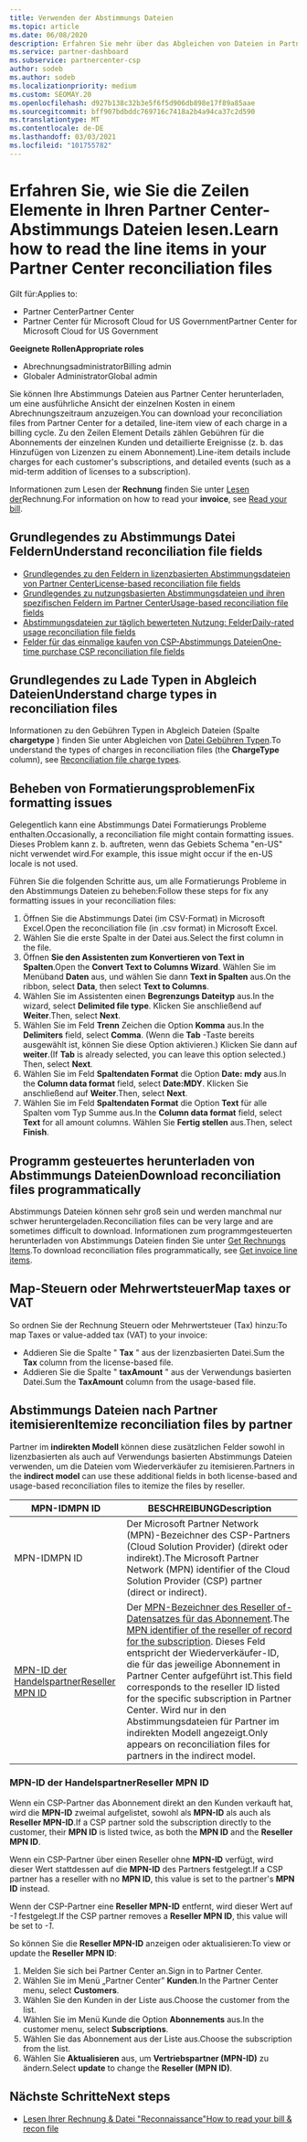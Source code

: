 ```yaml
---
title: Verwenden der Abstimmungs Dateien
ms.topic: article
ms.date: 06/08/2020
description: Erfahren Sie mehr über das Abgleichen von Dateien in Partner Center und über die Interpretation der detaillierten Zeilen Element Sichten für einen bestimmten Abrechnungszeitraum.
ms.service: partner-dashboard
ms.subservice: partnercenter-csp
author: sodeb
ms.author: sodeb
ms.localizationpriority: medium
ms.custom: SEOMAY.20
ms.openlocfilehash: d927b138c32b3e5f6f5d906db898e17f89a85aae
ms.sourcegitcommit: bff907bdbddc769716c7418a2b4a94ca37c2d590
ms.translationtype: MT
ms.contentlocale: de-DE
ms.lasthandoff: 03/03/2021
ms.locfileid: "101755782"
---
```

# <a name="learn-how-to-read-the-line-items-in-your-partner-center-reconciliation-files"></a><span data-ttu-id="d6278-103">Erfahren Sie, wie Sie die Zeilen Elemente in Ihren Partner Center-Abstimmungs Dateien lesen.</span><span class="sxs-lookup"><span data-stu-id="d6278-103">Learn how to read the line items in your Partner Center reconciliation files</span></span>

<span data-ttu-id="d6278-104">Gilt für:</span><span class="sxs-lookup"><span data-stu-id="d6278-104">Applies to:</span></span>

- <span data-ttu-id="d6278-105">Partner Center</span><span class="sxs-lookup"><span data-stu-id="d6278-105">Partner Center</span></span>
- <span data-ttu-id="d6278-106">Partner Center für Microsoft Cloud for US Government</span><span class="sxs-lookup"><span data-stu-id="d6278-106">Partner Center for Microsoft Cloud for US Government</span></span>

<span data-ttu-id="d6278-107">**Geeignete Rollen**</span><span class="sxs-lookup"><span data-stu-id="d6278-107">**Appropriate roles**</span></span>

- <span data-ttu-id="d6278-108">Abrechnungsadministrator</span><span class="sxs-lookup"><span data-stu-id="d6278-108">Billing admin</span></span>
- <span data-ttu-id="d6278-109">Globaler Administrator</span><span class="sxs-lookup"><span data-stu-id="d6278-109">Global admin</span></span>

<span data-ttu-id="d6278-110">Sie können Ihre Abstimmungs Dateien aus Partner Center herunterladen, um eine ausführliche Ansicht der einzelnen Kosten in einem Abrechnungszeitraum anzuzeigen.</span><span class="sxs-lookup"><span data-stu-id="d6278-110">You can download your reconciliation files from Partner Center for a detailed, line-item view of each charge in a billing cycle.</span></span> <span data-ttu-id="d6278-111">Zu den Zeilen Element Details zählen Gebühren für die Abonnements der einzelnen Kunden und detaillierte Ereignisse (z. b. das Hinzufügen von Lizenzen zu einem Abonnement).</span><span class="sxs-lookup"><span data-stu-id="d6278-111">Line-item details include charges for each customer's subscriptions, and detailed events (such as a mid-term addition of licenses to a subscription).</span></span>

<span data-ttu-id="d6278-112">Informationen zum Lesen der **Rechnung** finden Sie unter [Lesen der](read-your-bill.md)Rechnung.</span><span class="sxs-lookup"><span data-stu-id="d6278-112">For information on how to read your **invoice**, see [Read your bill](read-your-bill.md).</span></span>

## <a name="understand-reconciliation-file-fields"></a><span data-ttu-id="d6278-113">Grundlegendes zu Abstimmungs Datei Feldern</span><span class="sxs-lookup"><span data-stu-id="d6278-113">Understand reconciliation file fields</span></span>

- [<span data-ttu-id="d6278-114">Grundlegendes zu den Feldern in lizenzbasierten Abstimmungsdateien von Partner Center</span><span class="sxs-lookup"><span data-stu-id="d6278-114">License-based reconciliation file fields</span></span>](license-based-recon-files.md)
- [<span data-ttu-id="d6278-115">Grundlegendes zu nutzungsbasierten Abstimmungsdateien und ihren spezifischen Feldern im Partner Center</span><span class="sxs-lookup"><span data-stu-id="d6278-115">Usage-based reconciliation file fields</span></span>](usage-based-recon-files.md)
- [<span data-ttu-id="d6278-116">Abstimmungsdateien zur täglich bewerteten Nutzung: Felder</span><span class="sxs-lookup"><span data-stu-id="d6278-116">Daily-rated usage reconciliation file fields</span></span>](daily-rated-usage-recon-files.md)
- [<span data-ttu-id="d6278-117">Felder für das einmalige kaufen von CSP-Abstimmungs Dateien</span><span class="sxs-lookup"><span data-stu-id="d6278-117">One-time purchase CSP reconciliation file fields</span></span>](modern-invoice-reconciliation-file.md)

## <a name="understand-charge-types-in-reconciliation-files"></a><span data-ttu-id="d6278-118">Grundlegendes zu Lade Typen in Abgleich Dateien</span><span class="sxs-lookup"><span data-stu-id="d6278-118">Understand charge types in reconciliation files</span></span>

<span data-ttu-id="d6278-119">Informationen zu den Gebühren Typen in Abgleich Dateien (Spalte **chargetype** ) finden Sie unter Abgleichen von [Datei Gebühren Typen](recon-file-charge-types.md).</span><span class="sxs-lookup"><span data-stu-id="d6278-119">To understand the types of charges in reconciliation files (the **ChargeType** column), see [Reconciliation file charge types](recon-file-charge-types.md).</span></span>

## <a name="fix-formatting-issues"></a><span data-ttu-id="d6278-120">Beheben von Formatierungsproblemen</span><span class="sxs-lookup"><span data-stu-id="d6278-120">Fix formatting issues</span></span>

<span data-ttu-id="d6278-121">Gelegentlich kann eine Abstimmungs Datei Formatierungs Probleme enthalten.</span><span class="sxs-lookup"><span data-stu-id="d6278-121">Occasionally, a reconciliation file might contain formatting issues.</span></span> <span data-ttu-id="d6278-122">Dieses Problem kann z. b. auftreten, wenn das Gebiets Schema "en-US" nicht verwendet wird.</span><span class="sxs-lookup"><span data-stu-id="d6278-122">For example, this issue might occur if the en-US locale is not used.</span></span>

<span data-ttu-id="d6278-123">Führen Sie die folgenden Schritte aus, um alle Formatierungs Probleme in den Abstimmungs Dateien zu beheben:</span><span class="sxs-lookup"><span data-stu-id="d6278-123">Follow these steps for fix any formatting issues in your reconciliation files:</span></span>

1. <span data-ttu-id="d6278-124">Öffnen Sie die Abstimmungs Datei (im CSV-Format) in Microsoft Excel.</span><span class="sxs-lookup"><span data-stu-id="d6278-124">Open the reconciliation file (in .csv format) in Microsoft Excel.</span></span>
2. <span data-ttu-id="d6278-125">Wählen Sie die erste Spalte in der Datei aus.</span><span class="sxs-lookup"><span data-stu-id="d6278-125">Select the first column in the file.</span></span>
3. <span data-ttu-id="d6278-126">Öffnen **Sie den Assistenten zum Konvertieren von Text in Spalten**.</span><span class="sxs-lookup"><span data-stu-id="d6278-126">Open the **Convert Text to Columns Wizard**.</span></span> <span data-ttu-id="d6278-127">Wählen Sie im Menüband **Daten** aus, und wählen Sie dann **Text in Spalten** aus.</span><span class="sxs-lookup"><span data-stu-id="d6278-127">On the ribbon, select **Data**, then select **Text to Columns**.</span></span>
4. <span data-ttu-id="d6278-128">Wählen Sie im Assistenten einen **Begrenzungs Dateityp** aus.</span><span class="sxs-lookup"><span data-stu-id="d6278-128">In the wizard, select **Delimited file type**.</span></span> <span data-ttu-id="d6278-129">Klicken Sie anschließend auf **Weiter**.</span><span class="sxs-lookup"><span data-stu-id="d6278-129">Then, select **Next**.</span></span>
5. <span data-ttu-id="d6278-130">Wählen Sie im Feld **Trenn** Zeichen die Option **Komma** aus.</span><span class="sxs-lookup"><span data-stu-id="d6278-130">In the **Delimiters** field, select **Comma**.</span></span> <span data-ttu-id="d6278-131">(Wenn die **Tab** -Taste bereits ausgewählt ist, können Sie diese Option aktivieren.) Klicken Sie dann auf **weiter**.</span><span class="sxs-lookup"><span data-stu-id="d6278-131">(If **Tab** is already selected, you can leave this option selected.) Then, select **Next**.</span></span>
6. <span data-ttu-id="d6278-132">Wählen Sie im Feld **Spaltendaten Format** die Option **Date: mdy** aus.</span><span class="sxs-lookup"><span data-stu-id="d6278-132">In the **Column data format** field, select **Date:MDY**.</span></span> <span data-ttu-id="d6278-133">Klicken Sie anschließend auf **Weiter**.</span><span class="sxs-lookup"><span data-stu-id="d6278-133">Then, select **Next**.</span></span>
7. <span data-ttu-id="d6278-134">Wählen Sie im Feld **Spaltendaten Format** die Option **Text** für alle Spalten vom Typ Summe aus.</span><span class="sxs-lookup"><span data-stu-id="d6278-134">In the **Column data format** field, select **Text** for all amount columns.</span></span> <span data-ttu-id="d6278-135">Wählen Sie **Fertig stellen** aus.</span><span class="sxs-lookup"><span data-stu-id="d6278-135">Then, select **Finish**.</span></span>

## <a name="download-reconciliation-files-programmatically"></a><span data-ttu-id="d6278-136">Programm gesteuertes herunterladen von Abstimmungs Dateien</span><span class="sxs-lookup"><span data-stu-id="d6278-136">Download reconciliation files programmatically</span></span>

<span data-ttu-id="d6278-137">Abstimmungs Dateien können sehr groß sein und werden manchmal nur schwer heruntergeladen.</span><span class="sxs-lookup"><span data-stu-id="d6278-137">Reconciliation files can be very large and are sometimes difficult to download.</span></span> <span data-ttu-id="d6278-138">Informationen zum programmgesteuerten herunterladen von Abstimmungs Dateien finden Sie unter [Get Rechnungs Items](/partner-center/develop/get-invoiceline-items).</span><span class="sxs-lookup"><span data-stu-id="d6278-138">To download reconciliation files programmatically, see [Get invoice line items](/partner-center/develop/get-invoiceline-items).</span></span>

## <a name="map-taxes-or-vat"></a><span data-ttu-id="d6278-139">Map-Steuern oder Mehrwertsteuer</span><span class="sxs-lookup"><span data-stu-id="d6278-139">Map taxes or VAT</span></span>

<span data-ttu-id="d6278-140">So ordnen Sie der Rechnung Steuern oder Mehrwertsteuer (Tax) hinzu:</span><span class="sxs-lookup"><span data-stu-id="d6278-140">To map Taxes or value-added tax (VAT) to your invoice:</span></span>

- <span data-ttu-id="d6278-141">Addieren Sie die Spalte " **Tax** " aus der lizenzbasierten Datei.</span><span class="sxs-lookup"><span data-stu-id="d6278-141">Sum the **Tax** column from the license-based file.</span></span>
- <span data-ttu-id="d6278-142">Addieren Sie die Spalte " **taxAmount** " aus der Verwendungs basierten Datei.</span><span class="sxs-lookup"><span data-stu-id="d6278-142">Sum the **TaxAmount** column from the usage-based file.</span></span>

## <a name="itemize-reconciliation-files-by-partner"></a><span data-ttu-id="d6278-143">Abstimmungs Dateien nach Partner itemisieren</span><span class="sxs-lookup"><span data-stu-id="d6278-143">Itemize reconciliation files by partner</span></span>

<span data-ttu-id="d6278-144">Partner im **indirekten Modell** können diese zusätzlichen Felder sowohl in lizenzbasierten als auch auf Verwendungs basierten Abstimmungs Dateien verwenden, um die Dateien vom Wiederverkäufer zu itemisieren.</span><span class="sxs-lookup"><span data-stu-id="d6278-144">Partners in the **indirect model** can use these additional fields in both license-based and usage-based reconciliation files to itemize the files by reseller.</span></span>

| <span data-ttu-id="d6278-145">MPN-ID</span><span class="sxs-lookup"><span data-stu-id="d6278-145">MPN ID</span></span> | <span data-ttu-id="d6278-146">BESCHREIBUNG</span><span class="sxs-lookup"><span data-stu-id="d6278-146">Description</span></span> |
| ------ | ----------- |
| <span data-ttu-id="d6278-147">MPN-ID</span><span class="sxs-lookup"><span data-stu-id="d6278-147">MPN ID</span></span> | <span data-ttu-id="d6278-148">Der Microsoft Partner Network (MPN)-Bezeichner des CSP-Partners (Cloud Solution Provider) (direkt oder indirekt).</span><span class="sxs-lookup"><span data-stu-id="d6278-148">The Microsoft Partner Network (MPN) identifier of the Cloud Solution Provider (CSP) partner (direct or indirect).</span></span> |
| [<span data-ttu-id="d6278-149">MPN-ID der Handelspartner</span><span class="sxs-lookup"><span data-stu-id="d6278-149">Reseller MPN ID</span></span>](#reseller-mpn-id) | <span data-ttu-id="d6278-150">Der [MPN-Bezeichner des Reseller of-Datensatzes für das Abonnement](#reseller-mpn-id).</span><span class="sxs-lookup"><span data-stu-id="d6278-150">The [MPN identifier of the reseller of record for the subscription](#reseller-mpn-id).</span></span> <span data-ttu-id="d6278-151">Dieses Feld entspricht der Wiederverkäufer-ID, die für das jeweilige Abonnement in Partner Center aufgeführt ist.</span><span class="sxs-lookup"><span data-stu-id="d6278-151">This field corresponds to the reseller ID listed for the specific subscription in Partner Center.</span></span> <span data-ttu-id="d6278-152">Wird nur in den Abstimmungsdateien für Partner im indirekten Modell angezeigt.</span><span class="sxs-lookup"><span data-stu-id="d6278-152">Only appears on reconciliation files for partners in the indirect model.</span></span> |

### <a name="reseller-mpn-id"></a><span data-ttu-id="d6278-153">MPN-ID der Handelspartner</span><span class="sxs-lookup"><span data-stu-id="d6278-153">Reseller MPN ID</span></span>

<span data-ttu-id="d6278-154">Wenn ein CSP-Partner das Abonnement direkt an den Kunden verkauft hat, wird die **MPN-ID** zweimal aufgelistet, sowohl als **MPN-ID** als auch als **Reseller MPN-ID**.</span><span class="sxs-lookup"><span data-stu-id="d6278-154">If a CSP partner sold the subscription directly to the customer, their **MPN ID** is listed twice, as both the **MPN ID** and the **Reseller MPN ID**.</span></span>

<span data-ttu-id="d6278-155">Wenn ein CSP-Partner über einen Reseller ohne **MPN-ID** verfügt, wird dieser Wert stattdessen auf die **MPN-ID** des Partners festgelegt.</span><span class="sxs-lookup"><span data-stu-id="d6278-155">If a CSP partner has a reseller with no **MPN ID**, this value is set to the partner's **MPN ID** instead.</span></span>

<span data-ttu-id="d6278-156">Wenn der CSP-Partner eine **Reseller MPN-ID** entfernt, wird dieser Wert auf *-1* festgelegt.</span><span class="sxs-lookup"><span data-stu-id="d6278-156">If the CSP partner removes a **Reseller MPN ID**, this value will be set to *-1*.</span></span>

<span data-ttu-id="d6278-157">So können Sie die **Reseller MPN-ID** anzeigen oder aktualisieren:</span><span class="sxs-lookup"><span data-stu-id="d6278-157">To view or update the **Reseller MPN ID**:</span></span>

1. <span data-ttu-id="d6278-158">Melden Sie sich bei Partner Center an.</span><span class="sxs-lookup"><span data-stu-id="d6278-158">Sign in to Partner Center.</span></span>
2. <span data-ttu-id="d6278-159">Wählen Sie im Menü „Partner Center” **Kunden**.</span><span class="sxs-lookup"><span data-stu-id="d6278-159">In the Partner Center menu, select **Customers**.</span></span>
3. <span data-ttu-id="d6278-160">Wählen Sie den Kunden in der Liste aus.</span><span class="sxs-lookup"><span data-stu-id="d6278-160">Choose the customer from the list.</span></span>
4. <span data-ttu-id="d6278-161">Wählen Sie im Menü Kunde die Option **Abonnements** aus.</span><span class="sxs-lookup"><span data-stu-id="d6278-161">In the customer menu, select **Subscriptions**.</span></span>
5. <span data-ttu-id="d6278-162">Wählen Sie das Abonnement aus der Liste aus.</span><span class="sxs-lookup"><span data-stu-id="d6278-162">Choose the subscription from the list.</span></span>
6. <span data-ttu-id="d6278-163">Wählen Sie **Aktualisieren** aus, um **Vertriebspartner (MPN-ID)** zu ändern.</span><span class="sxs-lookup"><span data-stu-id="d6278-163">Select **update** to change the **Reseller (MPN ID)**.</span></span>

## <a name="next-steps"></a><span data-ttu-id="d6278-164">Nächste Schritte</span><span class="sxs-lookup"><span data-stu-id="d6278-164">Next steps</span></span>

- [<span data-ttu-id="d6278-165">Lesen Ihrer Rechnung & Datei "Reconnaissance"</span><span class="sxs-lookup"><span data-stu-id="d6278-165">How to read your bill & recon file</span></span>](read-your-bill.md) 